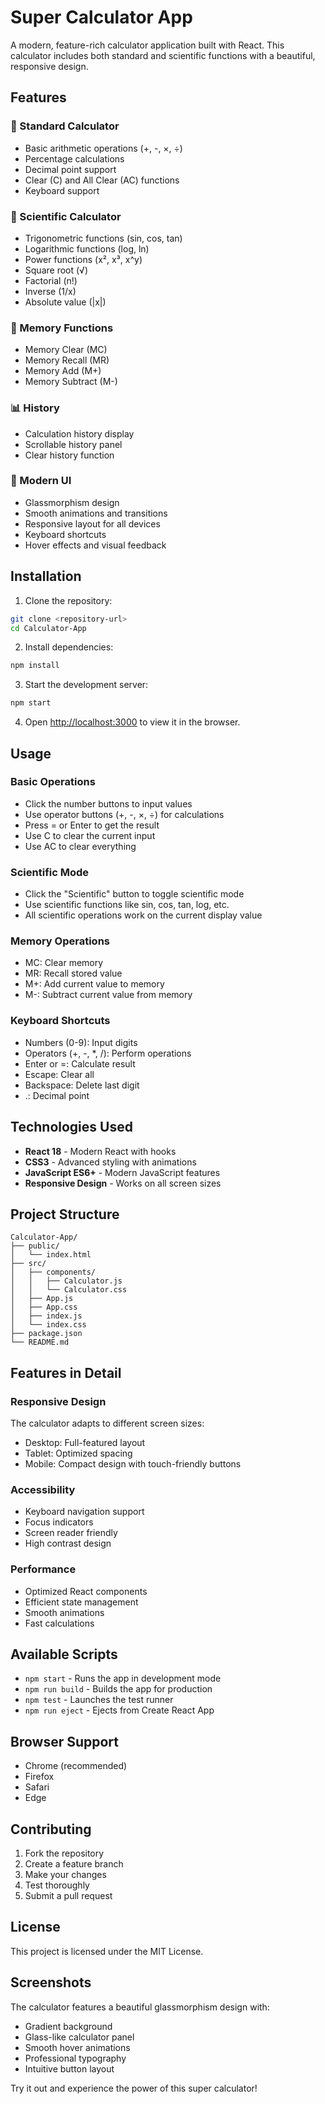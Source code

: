 # Super Calculator App

A modern, feature-rich calculator application built with React. This calculator includes both standard and scientific functions with a beautiful, responsive design.

## Features

### 🧮 Standard Calculator
- Basic arithmetic operations (+, -, ×, ÷)
- Percentage calculations
- Decimal point support
- Clear (C) and All Clear (AC) functions
- Keyboard support

### 🔬 Scientific Calculator
- Trigonometric functions (sin, cos, tan)
- Logarithmic functions (log, ln)
- Power functions (x², x³, x^y)
- Square root (√)
- Factorial (n!)
- Inverse (1/x)
- Absolute value (|x|)

### 💾 Memory Functions
- Memory Clear (MC)
- Memory Recall (MR)
- Memory Add (M+)
- Memory Subtract (M-)

### 📊 History
- Calculation history display
- Scrollable history panel
- Clear history function

### 🎨 Modern UI
- Glassmorphism design
- Smooth animations and transitions
- Responsive layout for all devices
- Keyboard shortcuts
- Hover effects and visual feedback

## Installation

1. Clone the repository:
```bash
git clone <repository-url>
cd Calculator-App
```

2. Install dependencies:
```bash
npm install
```

3. Start the development server:
```bash
npm start
```

4. Open [http://localhost:3000](http://localhost:3000) to view it in the browser.

## Usage

### Basic Operations
- Click the number buttons to input values
- Use operator buttons (+, -, ×, ÷) for calculations
- Press = or Enter to get the result
- Use C to clear the current input
- Use AC to clear everything

### Scientific Mode
- Click the "Scientific" button to toggle scientific mode
- Use scientific functions like sin, cos, tan, log, etc.
- All scientific operations work on the current display value

### Memory Operations
- MC: Clear memory
- MR: Recall stored value
- M+: Add current value to memory
- M-: Subtract current value from memory

### Keyboard Shortcuts
- Numbers (0-9): Input digits
- Operators (+, -, *, /): Perform operations
- Enter or =: Calculate result
- Escape: Clear all
- Backspace: Delete last digit
- .: Decimal point

## Technologies Used

- **React 18** - Modern React with hooks
- **CSS3** - Advanced styling with animations
- **JavaScript ES6+** - Modern JavaScript features
- **Responsive Design** - Works on all screen sizes

## Project Structure

```
Calculator-App/
├── public/
│   └── index.html
├── src/
│   ├── components/
│   │   ├── Calculator.js
│   │   └── Calculator.css
│   ├── App.js
│   ├── App.css
│   ├── index.js
│   └── index.css
├── package.json
└── README.md
```

## Features in Detail

### Responsive Design
The calculator adapts to different screen sizes:
- Desktop: Full-featured layout
- Tablet: Optimized spacing
- Mobile: Compact design with touch-friendly buttons

### Accessibility
- Keyboard navigation support
- Focus indicators
- Screen reader friendly
- High contrast design

### Performance
- Optimized React components
- Efficient state management
- Smooth animations
- Fast calculations

## Available Scripts

- `npm start` - Runs the app in development mode
- `npm run build` - Builds the app for production
- `npm test` - Launches the test runner
- `npm run eject` - Ejects from Create React App

## Browser Support

- Chrome (recommended)
- Firefox
- Safari
- Edge

## Contributing

1. Fork the repository
2. Create a feature branch
3. Make your changes
4. Test thoroughly
5. Submit a pull request

## License

This project is licensed under the MIT License.

## Screenshots

The calculator features a beautiful glassmorphism design with:
- Gradient background
- Glass-like calculator panel
- Smooth hover animations
- Professional typography
- Intuitive button layout

Try it out and experience the power of this super calculator! 